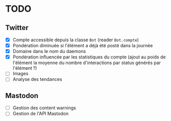 # TODO

## Twitter

- [x] Compte accessible depuis la classe `Bot` (reader `Bot.compte`)
- [x] Pondération diminuée si l'élément a déjà été posté dans la journée
- [x] Domaine dans le nom du daemons
- [x] Pondération influencée par les statistiques du compte (ajout au poids de
      l'élément la moyenne du nombre d'interactions par status générés par
      l'élément ?)
- [ ] Images
- [ ] Analyse des tendances

## Mastodon

- [ ] Gestion des content warnings
- [ ] Gestion de l'API Mastodon
